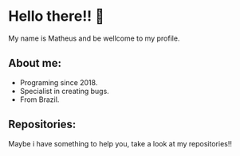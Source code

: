 <h1>Hello there!! 👋</h1>
My name is Matheus and be wellcome to my profile.

## About me:
- Programing since 2018.
- Specialist in creating bugs.
- From Brazil.

## Repositories:
Maybe i have something to help you, take a look at my repositories!!
